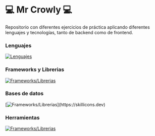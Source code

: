 # 💻 Mr Crowly 💻
Repositorio con diferentes ejercicios de práctica  aplicando diferentes lenguajes y tecnologías, tanto de backend como de frontend.
### Lenguajes
   [![Lenguajes](https://skillicons.dev/icons?i=html,css,js,ts,python,cs)](https://skillicons.dev)
### Frameworks y Librerias
[![Frameworks/Librerias](https://skillicons.dev/icons?i=bootstrap,react,express,npm,nodejs)](https://skillicons.dev)

### Bases de datos
[![Frameworks/Librerias](https://skillicons.dev/icons?i=mysql,mongo,postgres,)](https://skillicons.dev)
### Herramientas
[![Frameworks/Librerias](https://skillicons.dev/icons?i=git,github,docker,postman,vscode,dotnet)](https://skillicons.dev)
